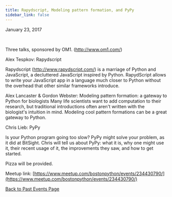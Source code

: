 ```yaml
---
title: Rapydscript, Modeling pattern formation, and PyPy
sidebar_link: false
---
```


January 23, 2017


   

Three talks, sponsored by OM1. (http://www.om1.com/)

Alex Tespkov: Rapydscript

Rapydscript (http://www.rapydscript.com/) is a marriage of Python and JavaScript, a decluttered JavaScript inspired by Python. RapydScript allows to write your JavaScript app in a language much closer to Python without the overhead that other similar frameworks introduce.

Alex Lancaster & Gordon Webster: Modeling pattern formation: a gateway to Python for biologists
Many life scientists want to add computation to their research, but traditional introductions often aren't written with the biologist's intuition in mind. Modeling cool pattern formations can be a great gateway to Python.

Chris Lieb: PyPy

Is your Python program going too slow? PyPy might solve your problem, as it did at BitSight. Chris will tell us about PyPy: what it is, why one might use it, their recent usage of it, the improvements they saw, and how to get started.

Pizza will be provided.


Meetup link: [https://www.meetup.com/bostonpython/events/234430790/](https://www.meetup.com/bostonpython/events/234430790/)

[Back to Past Events Page](index.md)